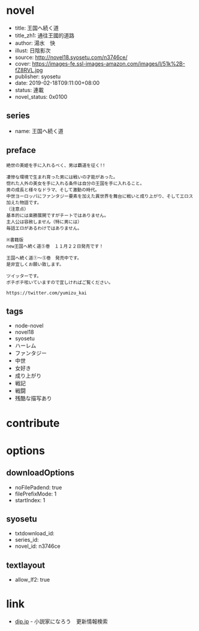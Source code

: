 # novel

- title: 王国へ続く道
- title_zh1: 通往王國的道路
- author: 湯水　快
- illust: 日陰影次
- source: http://novel18.syosetu.com/n3746ce/
- cover: https://images-fe.ssl-images-amazon.com/images/I/51k%2B-fZ8RVL.jpg
- publisher: syosetu
- date: 2019-02-18T09:11:00+08:00
- status: 連載
- novel_status: 0x0100

## series

- name: 王国へ続く道

## preface


```
絶世の美姫を手に入れるべく、男は覇道を征く!!

凄惨な環境で生まれ育った男には戦いの才能があった。
惚れた人外の美女を手に入れる条件は自分の王国を手に入れること。
男の成長と様々なドラマ、そして激動の時代。
中世ヨーロッパにファンタジー要素を加えた異世界を舞台に戦いと成り上がり、そしてエロス加えた物語です。
（注意点）　
基本的には楽勝展開ですがチートではありません。
主人公は容赦しません（特に男には）
毎話エロがあるわけではありません。

※書籍版　
new王国へ続く道⑤巻　１１月２２日発売です！

王国へ続く道①～⑤巻　発売中です。　
是非宜しくお願い致します。

ツイッターです。
ボチボチ呟いていますので宜しければご覧ください。

https://twitter.com/yumizu_kai
```

## tags

- node-novel
- novel18
- syosetu
- ハーレム
- ファンタジー
- 中世
- 女好き
- 成り上がり
- 戦記
- 戦闘
- 残酷な描写あり

# contribute


# options

## downloadOptions

- noFilePadend: true
- filePrefixMode: 1
- startIndex: 1

## syosetu

- txtdownload_id:
- series_id:
- novel_id: n3746ce

## textlayout

- allow_lf2: true

# link

- [dip.jp](https://narou18.nar.jp/search.php?text=n3746ce&novel=all&genre=all&new_genre=all&length=0&down=0&up=100) - 小説家になろう　更新情報検索


